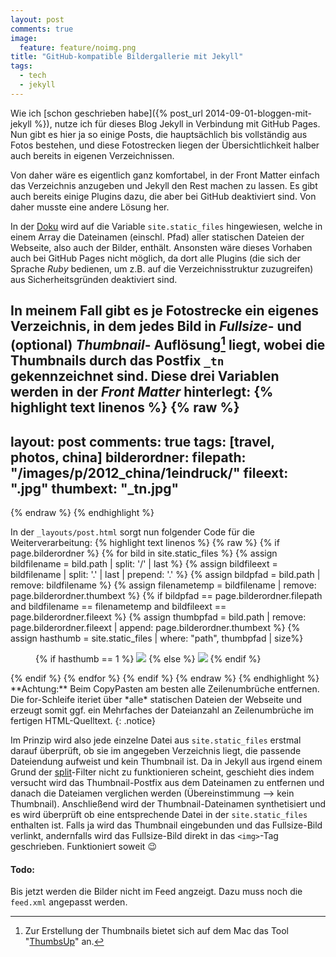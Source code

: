 ```yaml
---
layout: post
comments: true
image: 
  feature: feature/noimg.png
title: "GitHub-kompatible Bildergallerie mit Jekyll"
tags: 
  - tech
  - jekyll
---
```


Wie ich [schon geschrieben habe]({% post_url 2014-09-01-bloggen-mit-jekyll %}), nutze ich für dieses Blog Jekyll in Verbindung mit GitHub Pages. Nun gibt es hier ja so einige Posts, die hauptsächlich bis vollständig aus Fotos bestehen, und diese Fotostrecken liegen der Übersichtlichkeit halber auch bereits in eigenen Verzeichnissen.

Von daher wäre es eigentlich ganz komfortabel, in der Front Matter einfach das Verzeichnis anzugeben und Jekyll den Rest machen zu lassen. Es gibt auch bereits einige Plugins dazu, die aber bei GitHub deaktiviert sind. Von daher musste eine andere Lösung her. 

In der [Doku](http://jekyllrb.com/docs/variables/) wird auf die Variable `site.static_files` hingewiesen, welche in einem Array die Dateinamen (einschl. Pfad) aller statischen Dateien der Webseite, also auch der Bilder, enthält. Ansonsten wäre dieses Vorhaben auch bei GitHub Pages nicht möglich, da dort alle Plugins (die sich der Sprache *Ruby* bedienen, um z.B. auf die Verzeichnisstruktur zuzugreifen) aus Sicherheitsgründen deaktiviert sind.

In meinem Fall gibt es je Fotostrecke ein eigenes Verzeichnis, in dem jedes Bild in *Fullsize*- und (optional) *Thumbnail*- Auflösung[^1] liegt, wobei die Thumbnails durch das Postfix `_tn` gekennzeichnet sind. Diese drei Variablen werden in der *Front Matter* hinterlegt:
{% highlight text linenos %}
{% raw %}
---
layout: post
comments: true
tags: [travel, photos, china]
bilderordner:
  filepath: "/images/p/2012_china/1eindruck/"
  fileext: ".jpg"
  thumbext: "_tn.jpg"
---
{% endraw %}
{% endhighlight %}

In der `_layouts/post.html` sorgt nun folgender Code für die Weiterverarbeitung:
{% highlight text linenos %}
{% raw %}
{% if page.bilderordner %}
{% for bild in site.static_files %}
{% assign bildfilename = bild.path | split: '/' | last %}
{% assign bildfileext = bildfilename | split: '.' | last | prepend: '.' %}
{% assign bildpfad = bild.path | remove: bildfilename %}
{% assign filenametemp = bildfilename | remove: page.bilderordner.thumbext %}
{% if bildpfad == page.bilderordner.filepath and bildfilename == filenametemp and bildfileext == page.bilderordner.fileext %}
  {% assign thumbpfad = bild.path | remove: page.bilderordner.fileext | append: page.bilderordner.thumbext %}
  {% assign hasthumb = site.static_files | where: "path", thumbpfad | size%}
  <figure>
  {% if hasthumb == 1 %}
    <a href="{{ site.url }}{{ bild.path }}"><img src="{{ site.url }}{{ thumbpfad }}"></a>
  {% else %}
    <a href="{{ site.url }}{{ bild.path }}"><img src="{{ site.url }}{{ bild.path }}"></a>
  {% endif %}
  </figure>
{% endif %}
{% endfor %}
{% endif %}
{% endraw %}
{% endhighlight %}
**Achtung:** Beim CopyPasten am besten alle Zeilenumbrüche entfernen. Die for-Schleife iteriet über *alle* statischen Dateien der Webseite und erzeugt somit ggf. ein Mehrfaches der Dateianzahl an Zeilenumbrüche im fertigen HTML-Quelltext.
 {: .notice}

Im Prinzip wird also jede einzelne Datei aus `site.static_files` erstmal darauf überprüft, ob sie im angegeben Verzeichnis liegt, die passende Dateiendung aufweist und kein Thumbnail ist. Da in Jekyll aus irgend einem Grund der [split](http://docs.shopify.com/themes/liquid-documentation/filters/string-filters#split)-Filter nicht zu funktionieren scheint, geschieht dies indem versucht wird das Thumbnail-Postfix aus dem Dateinamen zu entfernen und danach die Dateiamen verglichen werden (Übereinstimmung --> kein Thumbnail). Anschließend wird der Thumbnail-Dateinamen synthetisiert und es wird überprüft ob eine entsprechende Datei in der `site.static_files` enthalten ist. Falls ja wird das Thumbnail eingebunden und das Fullsize-Bild verlinkt, andernfalls wird das Fullsize-Bild direkt in das `<img>`-Tag geschrieben. Funktioniert soweit :wink:

#### Todo:
Bis jetzt werden die Bilder nicht im Feed angzeigt. Dazu muss noch die `feed.xml` angepasst werden. 

[^1]: Zur Erstellung der Thumbnails bietet sich auf dem Mac das Tool "[ThumbsUp](http://www.devontechnologies.com/products/freeware.html)" an.
